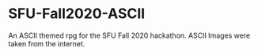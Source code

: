 # SFU-Fall2020-ASCII
An ASCII themed rpg for the SFU Fall 2020 hackathon.
ASCII Images were taken from the internet.
